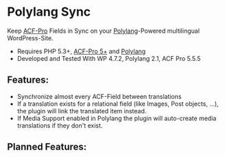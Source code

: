 Polylang Sync
=============

Keep [ACF-Pro](https://www.advancedcustomfields.com) Fields in Sync on your 
[Polylang](http://polylang.wordpress.com)-Powered multilingual WordPress-Site.

 - Requires PHP 5.3+, [ACF-Pro 5+](https://www.advancedcustomfields.com/pro) and [Polylang](http://polylang.wordpress.com)
 - Developed and Tested With WP 4.7.2, Polylang 2.1, ACF Pro 5.5.5

Features:
---------
 - Synchronize almost every ACF-Field between translations
 - If a translation exists for a relational field (like Images, Post objects, ...), 
   the plugin will link the translated item instead.
 - If Media Support enabled in Polylang the plugin will auto-create media translations if 
   they don't exist.

Planned Features:
-----------------
